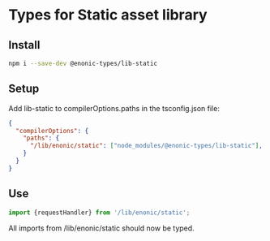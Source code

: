 # Types for Static asset library

## Install

```bash
npm i --save-dev @enonic-types/lib-static
```

## Setup

Add lib-static to compilerOptions.paths in the tsconfig.json file:

```json
{
  "compilerOptions": {
    "paths": {
      "/lib/enonic/static": ["node_modules/@enonic-types/lib-static"],
    }
  }
}
```

## Use

```typescript
import {requestHandler} from '/lib/enonic/static';
```

All imports from /lib/enonic/static should now be typed.

